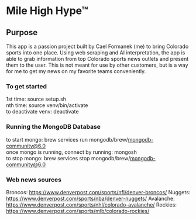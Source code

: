 # Mile High Hype™

## Purpose
This app is a passion project built by Cael Formanek (me) to bring Colorado sports into one place. Using web scraping and AI interpretation, the app is able to grab information from top Colorado sports news outlets and present them to the user. This is not meant for use by other customers, but is a way for me to get my news on my favorite teams conveniently.

### To get started
1st time: source setup.sh <br>
nth time: source venv/bin/activate <br>
to deactivate venv: deactivate <br>

### Running the MongoDB Database
to start mongo: brew services run mongodb/brew/mongodb-community@6.0 <br>
once mongo is running, connect by running: mongosh <br>
to stop mongo: brew services stop mongodb/brew/mongodb-community@6.0 <br>


### Web news sources
Broncos: https://www.denverpost.com/sports/nfl/denver-broncos/
Nuggets: https://www.denverpost.com/sports/nba/denver-nuggets/
Avalanche: https://www.denverpost.com/sports/nhl/colorado-avalanche/
Rockies: https://www.denverpost.com/sports/mlb/colorado-rockies/


